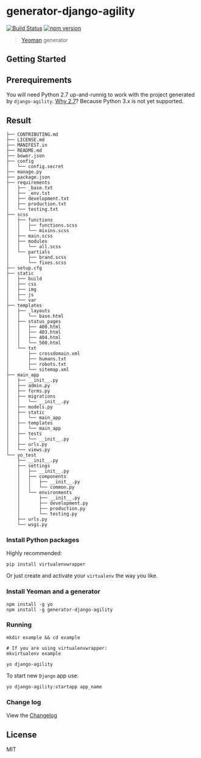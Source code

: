 # generator-django-agility 
[![Build Status](https://secure.travis-ci.org/sobolevn/generator-django-agility.png?branch=master)](https://travis-ci.org/sobolevn/generator-django-agility)
[![npm version](https://badge.fury.io/js/generator-django-agility.png)](https://www.npmjs.com/package/generator-django-agility)

> [Yeoman](http://yeoman.io) generator


## Getting Started

## Prerequirements

You will need Python 2.7 up-and-runnig to work with the project generated by `django-agility`. 
[Why 2.7](https://docs.djangoproject.com/en/1.8/faq/install/#what-python-version-should-i-use-with-django)? 
Because Python 3.x is not yet supported.

## Result

```
├── CONTRIBUTING.md
├── LICENSE.md
├── MANIFEST.in
├── README.md
├── bower.json
├── config
│   └── config.secret
├── manage.py
├── package.json
├── requirements
│   ├── _base.txt
│   ├── _env.txt
│   ├── development.txt
│   ├── production.txt
│   └── testing.txt
├── scss
│   ├── functions
│   │   ├── functions.scss
│   │   └── mixins.scss
│   ├── main.scss
│   ├── modules
│   │   └── all.scss
│   └── partials
│       ├── brand.scss
│       └── fixes.scss
├── setup.cfg
├── static
│   ├── build
│   ├── css
│   ├── img
│   ├── js
│   └── var
├── templates
│   ├── _layouts
│   │   └── base.html
│   ├── status_pages
│   │   ├── 400.html
│   │   ├── 403.html
│   │   ├── 404.html
│   │   └── 500.html
│   └── txt
│       ├── crossdomain.xml
│       ├── humans.txt
│       ├── robots.txt
│       └── sitemap.xml
├── main_app
│   ├── __init__.py
│   ├── admin.py
│   ├── forms.py
│   ├── migrations
│   │   └── __init__.py
│   ├── models.py
│   ├── static
│   │   └── main_app
│   ├── templates
│   │   └── main_app
│   ├── tests
│   │   └── __init__.py
│   ├── urls.py
│   └── views.py
└── yo_test
    ├── __init__.py
    ├── settings
    │   ├── __init__.py
    │   ├── components
    │   │   ├── __init__.py
    │   │   └── common.py
    │   └── environments
    │       ├── __init__.py
    │       ├── development.py
    │       ├── production.py
    │       └── testing.py
    ├── urls.py
    └── wsgi.py
```

### Install Python packages

Highly recommended:

```
pip install virtualenvwrapper
```

Or just create and activate your `virtualenv` the way you like.

### Install Yeoman and a generator

```
npm install -g yo
npm install -g generator-django-agility
```

### Running

```
mkdir example && cd example

# If you are using virtualenvwrapper:
mkvirtualenv example

yo django-agility
```

To start new `Django` app use:

```
yo django-agility:startapp app_name
```

### Change log

View the [Changelog](https://github.com/sobolevn/generator-django-agility/blob/master/CHANGELOG.md)

## License

MIT
